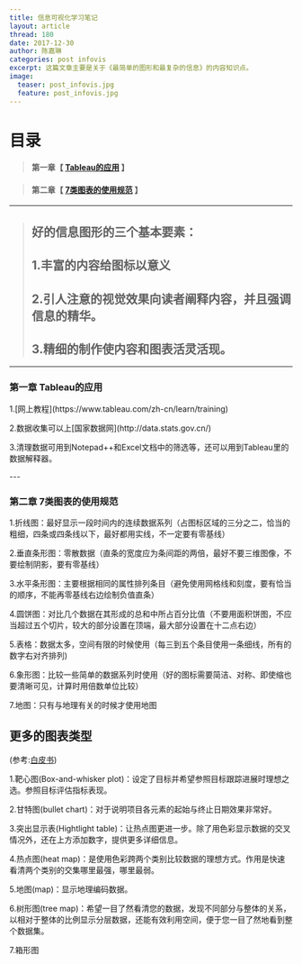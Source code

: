```yaml
---
title: 信息可视化学习笔记
layout: article
thread: 180
date: 2017-12-30
author: 陈嘉琳
categories: post infovis
excerpt: 这篇文章主要是关于《最简单的图形和最复杂的信息》的内容知识点。
image:
  teaser: post_infovis.jpg
  feature: post_infovis.jpg
---
```


# 目录
>
>#### 第一章【 [Tableau的应用](#chapter1) 】


>
>#### 第二章【 [7类图表的使用规范](#chapter2) 】



---
>## 好的信息图形的三个基本要素：
>## 1.丰富的内容给图标以意义
>## 2.引人注意的视觉效果向读者阐释内容，并且强调信息的精华。
>## 3.精细的制作使内容和图表活灵活现。
---

<h3 id="chapter1">第一章 Tableau的应用</h3>
<p>1.[网上教程](https://www.tableau.com/zh-cn/learn/training)</p>
<p>2.数据收集可以上[国家数据网](http://data.stats.gov.cn/)</p>
<p>3.清理数据可用到Notepad++和Excel文档中的筛选等，还可以用到Tableau里的数据解释器。</p>
---

<h3 id="chapter2">第二章 7类图表的使用规范</h3>
<p>1.折线图：最好显示一段时间内的连续数据系列（占图标区域的三分之二，恰当的粗细，四条或四条线以下，最好都用实线，不一定要有零基线）</p>
<p>2.垂直条形图：零散数据（直条的宽度应为条间距的两倍，最好不要三维图像，不要绘制阴影，要有零基线）</p>
<p>3.水平条形图：主要根据相同的属性排列条目（避免使用网格线和刻度，要有恰当的顺序，不能再零基线右边绘制负值直条）</p>
<p>4.圆饼图：对比几个数据在其形成的总和中所占百分比值（不要用面积饼图，不应当超过五个切片，较大的部分设置在顶端，最大部分设置在十二点右边）</p>
<p>5.表格：数据太多，空间有限的时候使用（每三到五个条目使用一条细线，所有的数字右对齐排列)</p>
<p>6.象形图：比较一些简单的数据系列时使用（好的图标需要简洁、对称、即使缩也要清晰可见，计算时用倍数单位比较）</p>
<p>7.地图：只有与地理有关的时候才使用地图</p>

## 更多的图表类型
(参考:[白皮书](https://www.tableau.com/sites/default/files/media/Whitepapers/which_chart_v6_chs.pdf))

<p>1.靶心图(Box-and-whisker plot)：设定了目标并希望参照目标跟踪进展时理想之选。参照目标评估指标表现。</p>
<p>2.甘特图(bullet chart)：对于说明项目各元素的起始与终止日期效果非常好。</p>
<p>3.突出显示表(Hightlight table)：让热点图更进一步。除了用色彩显示数据的交叉情况外，还在上方添加数字，提供更多详细信息。</p>
<p>4.热点图(heat map)：是使用色彩跨两个类别比较数据的理想方式。作用是快速看清两个类别的交集哪里最强，哪里最弱。</p>
<p>5.地图(map)：显示地理编码数据。</p>
<p>6.树形图(tree map)：希望一目了然看清您的数据，发现不同部分与整体的关系，以相对于整体的比例显示分层数据，还能有效利用空间，便于您一目了然地看到整个数据集。</p>
<p>7.箱形图</p>




